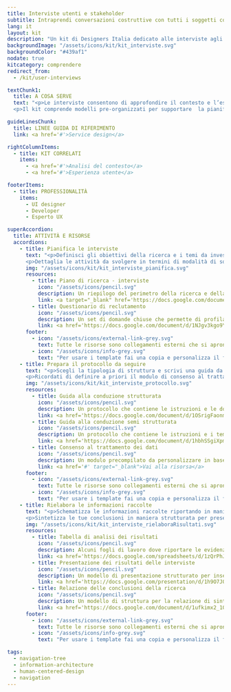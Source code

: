 ```yaml
---
title: Interviste utenti e stakeholder
subtitle: Intraprendi conversazioni costruttive con tutti i soggetti coinvolti nel contesto del servizio
lang: it
layout: kit
description: "Un kit di Designers Italia dedicato alle interviste agli utenti e agli stakeholder del servizio"
backgroundImage: "/assets/icons/kit/kit_interviste.svg"
backgroundColor: "#439af1"
nodate: true
kitcategory: comprendere
redirect_from:
  - /kit/user-interviews

textChunk1:
  title: A COSA SERVE
  text: "<p>Le interviste consentono di approfondire il contesto e l’esperienza d’uso di un servizio digitale in breve tempo, raccogliendo direttamente informazioni tramite i resoconti verbali di tutti i soggetti coinvolti, sia gli attori che contribuiscono alla sua erogazione, sia degli utenti che ne fruiscono (stakeholder).</p>
  <p>Il kit comprende modelli pre-organizzati per supportare  la pianificazione e lo svolgimento della ricerca, ma anche l’analisi e sintesi dei suoi risultati.</p>"

guideLinesChunk:
  title: LINEE GUIDA DI RIFERIMENTO
  link: <a href='#'>Service design</a>

rightColumnItems:
  - title: KIT CORRELATI
    items:
      - <a href='#'>Analisi del contesto</a>
      - <a href='#'>Esperienza utente</a>

footerItems:
  - title: PROFESSIONALITÀ
    items:
      - UI designer
      - Developer
      - Esperto UX

superAccordion:
  title: ATTIVITÀ E RISORSE
  accordions:
    - title: Pianifica le interviste
      text: "<p>Definisci gli obiettivi della ricerca e i temi da investigare così da capire quali criteri seguire per strutturare il questionario di selezione dei partecipanti.</p>
      <p>Dettaglia le attività da svolgere in termini di modalità di somministrazione delle interviste e tipologia di protocolli da seguire rispettivamente per utenti e/o stakeholder e pensa alle caratteristiche che gli intervistati dovranno avere per rappresentare appropriatamente il target d'utenza del servizio e/o le figure coinvolte nella sua erogazione, per poi tradurle in domande per il reclutamento.</p>"
      img: "/assets/icons/kit/kit_interviste_pianifica.svg"
      resources:
        - title: Piano di ricerca - interviste
          icon: "/assets/icons/pencil.svg"
          description: Un riepilogo del perimetro della ricerca e della selezione dei partecipanti
          link: <a target="_blank" href='https://docs.google.com/document/d/1G2aq7tvl8ocvhSsZUJzIENd6s5DreTO7bxQSfAj2PDI/edit?usp=sharing'>Vai alla risorsa</a>
        - title: Questionario di reclutamento
          icon: "/assets/icons/pencil.svg"
          description: Un set di domande chiuse che permette di profilare e selezionare i partecipanti alle interviste
          link: <a href='https://docs.google.com/document/d/1NJgv3kgo9YUxAaHLzkMFxWUKbewS8VSijoLNcDh1vcQ/edit#' target="_blank">Vai alla risorsa</a>  
      footer:
        - icon: "/assets/icons/external-link-grey.svg"
          text: Tutte le risorse sono collegamenti esterni che si aprono in una nuova finestra.
        - icon: "/assets/icons/info-grey.svg"
          text: "Per usare i template fai una copia e personalizza il file: trovi le istruzioni nella prima pagina della risorsa."
    - title: Prepara il protocollo da seguire
      text: "<p>Scegli la tipologia di struttura e scrivi una guida da seguire per mantenere il focus e massimizzare l’utilità della conversazione, defininendo i macro temi da affrontare e le rispettiva domande. Organizza i temi in modo da far emergere il rapporto dell'intervistato con il digitale e con il servizio pubblico, per poi affrontare la sua percezione e le relative esigenze in termini di esperienza d'uso, raccogliendo informazioni sulle aspettative.</p>
      <p>Ricordati di definire a priori il modulo di consenso al trattamento dei dati per garantire la privacy dei partecipanti.</p>"
      img: "/assets/icons/kit/kit_interviste_protocollo.svg"
      resources:
        - title: Guida alla conduzione strutturata
          icon: "/assets/icons/pencil.svg"
          description: Un protocollo che contiene le istruzioni e le domande aperte da chiedere durante l'intervista
          link: <a href='https://docs.google.com/document/d/1OSrigFaonmGj_3t-OvNZ2uuA-RIpnjGLv2dNkwexI5E/edit?usp=sharing' target="_blank">Vai alla risorsa</a>
        - title: Guida alla conduzione semi strutturata
          icon: "/assets/icons/pencil.svg"
          description: Un protocollo che contiene le istruzioni e i temi chiave da trattare durante l'intervista
          link: <a href='https://docs.google.com/document/d/1hbhSSgiXpmN8TrrJIeXhFvER08ZSpY9RiAp1n-NsAB0/edit?usp=sharing' target="_blank">Vai alla risorsa</a>
        - title: Consenso al trattamento dei dati
          icon: "/assets/icons/pencil.svg"
          description: Un modulo precompilato da personalizzare in base alla ricerca e far firmare prima dell'intervista
          link: <a href='#' target="_blank">Vai alla risorsa</a>
      footer:
        - icon: "/assets/icons/external-link-grey.svg"
          text: Tutte le risorse sono collegamenti esterni che si aprono in una nuova finestra.
        - icon: "/assets/icons/info-grey.svg"
          text: "Per usare i template fai una copia e personalizza il file: trovi le istruzioni nella prima pagina della risorsa."
    - title: Rielabora le informazioni raccolte
      text: "<p>Schematizza le informazioni raccolte riportando in maniera sintetica i resoconti verbali dei partecipanti per analizzarli sotto diversi punti di vista e sintetizzarli. Categorizza e classifica le evidenze per poi rielaborarle in maniera trasversale e identificare tematiche rilevanti rispetto agli obiettivi della ricerca.</p>
      <p>Sintetizza le tue conclusioni in maniera strutturata per presentarle agli altri stakeholder di progetto e produrre una relazione ad-hoc.</p>"
      img: "/assets/icons/kit/kit_interviste_rielaboraRisultati.svg"
      resources:
        - title: Tabella di analisi dei risultati
          icon: "/assets/icons/pencil.svg"
          description: Alcuni fogli di lavoro dove riportare le evidenze delle interviste per elaborare le conclusioni
          link: <a href='https://docs.google.com/spreadsheets/d/1zQrPhJIl0deg8YHbm87Y7GvCbDwxBNO1OIA33DYWsXE/edit?usp=sharing' target="_blank">Vai alla risorsa</a>
        - title: Presentazione dei risultati delle interviste
          icon: "/assets/icons/pencil.svg"
          description: Un modello di presentazione strutturato per inserire i risultati delle interviste
          link: <a href='https://docs.google.com/presentation/d/1h9O7JOPhye95nZ2f4zDdzVrtVPmpry6yRH-5R9Y_bEg/edit?usp=sharing' target="_blank">Vai alla risorsa</a>
        - title: Relazione delle conclusioni della ricerca
          icon: "/assets/icons/pencil.svg"
          description: Un modello di struttura per la relazione di sintesi dei risultati delle interviste
          link: <a href='https://docs.google.com/document/d/1ufkimx2_10Qe4APacfcI6vjoPbMpPwltC2-2MUpUckA/edit?usp=sharing' target="_blank">Vai alla risorsa</a>
      footer:
        - icon: "/assets/icons/external-link-grey.svg"
          text: Tutte le risorse sono collegamenti esterni che si aprono in una nuova finestra.
        - icon: "/assets/icons/info-grey.svg"
          text: "Per usare i template fai una copia e personalizza il file: trovi le istruzioni nella prima pagina della risorsa."

tags:
  - navigation-tree
  - information-architecture
  - human-centered-design
  - navigation
---
```

